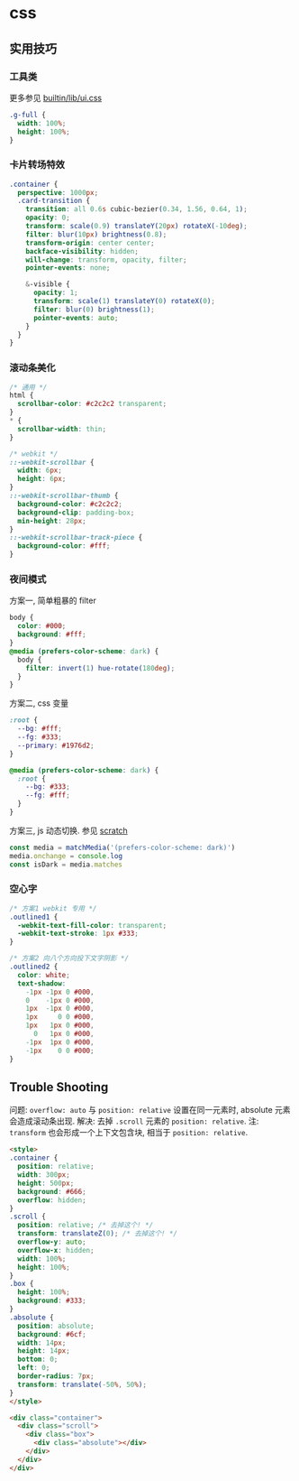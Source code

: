 # css

## 实用技巧

### 工具类

更多参见 [builtin/lib/ui.css](https://github.com/zmx0142857/builtin)
```css
.g-full {
  width: 100%;
  height: 100%;
}
```

### 卡片转场特效

```css
.container {
  perspective: 1000px;
  .card-transition {
    transition: all 0.6s cubic-bezier(0.34, 1.56, 0.64, 1);
    opacity: 0;
    transform: scale(0.9) translateY(20px) rotateX(-10deg);
    filter: blur(10px) brightness(0.8);
    transform-origin: center center;
    backface-visibility: hidden;
    will-change: transform, opacity, filter;
    pointer-events: none;

    &-visible {
      opacity: 1;
      transform: scale(1) translateY(0) rotateX(0);
      filter: blur(0) brightness(1);
      pointer-events: auto;
    }
  }
}
```

### 滚动条美化

```css
/* 通用 */
html {
  scrollbar-color: #c2c2c2 transparent;
}
* {
  scrollbar-width: thin;
}

/* webkit */
::-webkit-scrollbar {
  width: 6px;
  height: 6px;
}
::-webkit-scrollbar-thumb {
  background-color: #c2c2c2;
  background-clip: padding-box;
  min-height: 28px;
}
::-webkit-scrollbar-track-piece {
  background-color: #fff;
}
```

### 夜间模式

方案一, 简单粗暴的 filter
```css
body {
  color: #000;
  background: #fff;
}
@media (prefers-color-scheme: dark) {
  body {
    filter: invert(1) hue-rotate(180deg);
  }
}
```

方案二, css 变量
```css
:root {
  --bg: #fff;
  --fg: #333;
  --primary: #1976d2;
}

@media (prefers-color-scheme: dark) {
  :root {
    --bg: #333;
    --fg: #fff;
  }
}
```

方案三, js 动态切换. 参见 [scratch](https://github.com/zmx0142857/scratch)
```js
const media = matchMedia('(prefers-color-scheme: dark)')
media.onchange = console.log
const isDark = media.matches
```

### 空心字

```css
/* 方案1 webkit 专用 */
.outlined1 {
  -webkit-text-fill-color: transparent;
  -webkit-text-stroke: 1px #333;
}

/* 方案2 向八个方向投下文字阴影 */
.outlined2 {
  color: white;
  text-shadow:
    -1px -1px 0 #000,
    0    -1px 0 #000,
    1px  -1px 0 #000,
    1px     0 0 #000,
    1px   1px 0 #000,
      0   1px 0 #000,
    -1px  1px 0 #000,
    -1px    0 0 #000;
}
```

## Trouble Shooting

问题: `overflow: auto` 与 `position: relative` 设置在同一元素时, absolute 元素会造成滚动条出现.
解决: 去掉 `.scroll` 元素的 `position: relative`.
注: `transform` 也会形成一个上下文包含块, 相当于 `position: relative`.
```html
<style>
.container {
  position: relative;
  width: 300px;
  height: 500px;
  background: #666;
  overflow: hidden;
}
.scroll {
  position: relative; /* 去掉这个! */
  transform: translateZ(0); /* 去掉这个! */
  overflow-y: auto;
  overflow-x: hidden;
  width: 100%;
  height: 100%;
}
.box {
  height: 100%;
  background: #333;
}
.absolute {
  position: absolute;
  background: #6cf;
  width: 14px;
  height: 14px;
  bottom: 0;
  left: 0;
  border-radius: 7px;
  transform: translate(-50%, 50%);
}
</style>

<div class="container">
  <div class="scroll">
    <div class="box">
      <div class="absolute"></div>
    </div>
  </div>
</div>
```
